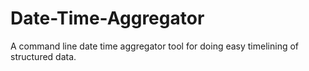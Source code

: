 # Date-Time-Aggregator
A command line date time aggregator tool for doing easy timelining of structured data.
